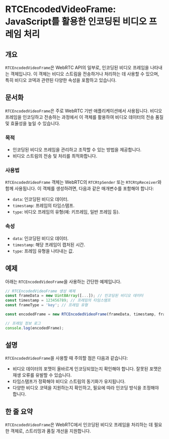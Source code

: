 <!--
Meta Description: # RTCEncodedVideoFrame: JavaScript를 활용한 인코딩된 비디오 프레임 처리 ## 개요 `RTCEncodedVideoFrame`은 WebRTC API의 일부로, 인코딩된 비디오 프레임을 나타내는 객체입니다. 이 객체는 비디오 스트림을 전송하거나 ...
Meta Keywords: 비디오, rtcencodedvideoframe, 인코딩된, 프레임, 프레임을
-->

# RTCEncodedVideoFrame: JavaScript를 활용한 인코딩된 비디오 프레임 처리

## 개요
`RTCEncodedVideoFrame`은 WebRTC API의 일부로, 인코딩된 비디오 프레임을 나타내는 객체입니다. 이 객체는 비디오 스트림을 전송하거나 처리하는 데 사용할 수 있으며, 특히 비디오 코덱과 관련된 다양한 속성을 포함하고 있습니다.

## 문서화
`RTCEncodedVideoFrame`은 주로 WebRTC 기반 애플리케이션에서 사용됩니다. 비디오 프레임을 인코딩하고 전송하는 과정에서 이 객체를 활용하여 비디오 데이터의 전송 품질 및 효율성을 높일 수 있습니다.

### 목적
- 인코딩된 비디오 프레임을 관리하고 조작할 수 있는 방법을 제공합니다.
- 비디오 스트림의 전송 및 처리를 최적화합니다.

### 사용법
`RTCEncodedVideoFrame` 객체는 WebRTC의 `RTCRtpSender` 또는 `RTCRtpReceiver`와 함께 사용됩니다. 이 객체를 생성하려면, 다음과 같은 매개변수를 포함해야 합니다:
- `data`: 인코딩된 비디오 데이터.
- `timestamp`: 프레임의 타임스탬프.
- `type`: 비디오 프레임의 유형(예: 키프레임, 일반 프레임 등).

### 속성
- `data`: 인코딩된 비디오 데이터.
- `timestamp`: 해당 프레임이 캡처된 시간.
- `type`: 프레임 유형을 나타내는 값.

## 예제
아래는 `RTCEncodedVideoFrame`을 사용하는 간단한 예제입니다.

```javascript
// RTCEncodedVideoFrame 생성 예제
const frameData = new Uint8Array([...]); // 인코딩된 비디오 데이터
const timestamp = 123456789; // 프레임의 타임스탬프
const frameType = 'key'; // 프레임 유형

const encodedFrame = new RTCEncodedVideoFrame(frameData, timestamp, frameType);

// 프레임 정보 로그
console.log(encodedFrame);
```

## 설명
`RTCEncodedVideoFrame`을 사용할 때 주의할 점은 다음과 같습니다:
- 비디오 데이터의 포맷이 올바르게 인코딩되었는지 확인해야 합니다. 잘못된 포맷은 재생 오류를 유발할 수 있습니다.
- 타임스탬프가 정확해야 비디오 스트림의 동기화가 유지됩니다.
- 다양한 비디오 코덱을 지원하는지 확인하고, 필요에 따라 인코딩 방식을 조정해야 합니다.

## 한 줄 요약
`RTCEncodedVideoFrame`은 WebRTC에서 인코딩된 비디오 프레임을 처리하는 데 필요한 객체로, 스트리밍과 품질 개선을 지원합니다.